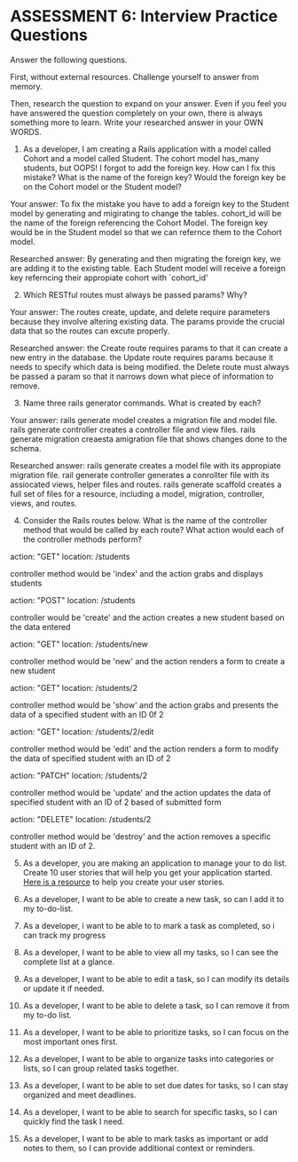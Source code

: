 # ASSESSMENT 6: Interview Practice Questions

Answer the following questions.

First, without external resources. Challenge yourself to answer from memory.

Then, research the question to expand on your answer. Even if you feel you have answered the question completely on your own, there is always something more to learn. Write your researched answer in your OWN WORDS.

1. As a developer, I am creating a Rails application with a model called Cohort and a model called Student. The cohort model has_many students, but OOPS! I forgot to add the foreign key. How can I fix this mistake? What is the name of the foreign key? Would the foreign key be on the Cohort model or the Student model?

Your answer: To fix the mistake you have to add a foreign key to the Student model by generating and migirating to change the tables. cohort_id will be the name of the foreign referencing the Cohort Model. The foreign key would be in the Student model so that we can refernce them to the Cohort model.

Researched answer: By generating and then migrating the foreign key, we are adding it to the existing table. Each Student model will receive a foreign key referncing their appropiate cohort with `cohort_id'

2. Which RESTful routes must always be passed params? Why?

Your answer: The routes create, update, and delete require parameters because they involve altering existing data. The params provide the crucial data that so the routes can excute properly.

Researched answer: the Create route requires params to that it can create a new entry in the database. the Update route requires params because it needs to specify which data is being modified. the Delete route must always be passed a param so that it narrows down what piece of information to remove.

3. Name three rails generator commands. What is created by each?

Your answer: rails generate model creates a migration file and model file. rails generate controller creates a controller file and view files. rails generate migration creaesta amigration file that shows changes done to the schema.

Researched answer: rails generate creates a model file with its appropiate migration file. rail generate controller generates a conrollter file with its assiocated views, helper files and routes. rails generate scaffold creates a full set of files for a resource, including a model, migration, controller, views, and routes.

4. Consider the Rails routes below. What is the name of the controller method that would be called by each route? What action would each of the controller methods perform?

action: "GET" location: /students

controller method would be 'index' and the action grabs and displays students

action: "POST" location: /students

controller would be 'create' and the action creates a new student based on the data entered

action: "GET" location: /students/new

controller method would be 'new' and the action renders a form to create a new student

action: "GET" location: /students/2

controller method would be 'show' and the action grabs and presents the data of a specified student with an ID 0f 2

action: "GET" location: /students/2/edit

controller method would be 'edit' and the action renders a form to modify the data of specified student with an ID of 2

action: "PATCH" location: /students/2

controller method would be 'update' and the action updates the data of specified student with an ID of 2 based of submitted form

action: "DELETE" location: /students/2

controller method would be 'destroy' and the action removes a specific student with an ID of 2. 
 
5. As a developer, you are making an application to manage your to do list. Create 10 user stories that will help you get your application started. [Here is a resource](https://www.atlassian.com/agile/project-management/user-stories) to help you create your user stories.

1. As a developer, I want to be able to create a new task, so can I add it to my to-do-list.

2. As a developer, i want to be able to to mark a task as completed, so i can track my progress

3. As a developer, I want to be able to view all my tasks, so I can see the complete list at a glance.

4. As a developer, I want to be able to edit a task, so I can modify its details or update it if needed.

5. As a developer, I want to be able to delete a task, so I can remove it from my to-do list.

6. As a developer, I want to be able to prioritize tasks, so I can focus on the most important ones first.

7. As a developer, I want to be able to organize tasks into categories or lists, so I can group related tasks together.

8. As a developer, I want to be able to set due dates for tasks, so I can stay organized and meet deadlines.

9. As a developer, I want to be able to search for specific tasks, so I can quickly find the task I need.

10. As a developer, I want to be able to mark tasks as important or add notes to them, so I can provide additional context or reminders.
